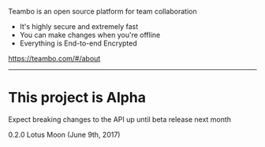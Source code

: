 Teambo is an open source platform for team collaboration

* It's highly secure and extremely fast
* You can make changes when you're offline
* Everything is End-to-end Encrypted

https://teambo.com/#/about

---

# This project is Alpha

Expect breaking changes to the API up until beta release next month

0.2.0 Lotus Moon (June 9th, 2017)